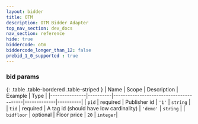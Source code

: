 ```yaml
---
layout: bidder
title: OTM
description: OTM Bidder Adapter
top_nav_section: dev_docs
nav_section: reference
hide: true
biddercode: otm
biddercode_longer_than_12: false
prebid_1_0_supported : true
---
```


### bid params

{: .table .table-bordered .table-striped }
| Name          | Scope    | Description                            | Example     | Type     |
|---------------|----------|----------------------------------------|-------------|----------|
| `pid`         | required | Publisher id                           | `'1'`       | `string` |
| `tid`         | required | A tag id (should have low cardinality) | `'demo'`    | `string` |
| `bidfloor`    | optional | Floor price                            | `20`        | `integer`|
